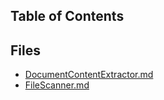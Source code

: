 ## Table of Contents

## Files

- [DocumentContentExtractor.md](DocumentContentExtractor.md)
- [FileScanner.md](FileScanner.md)
